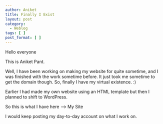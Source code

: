 ```yaml
---
author: Aniket
title: Finally I Exist
layout: post
category:
  - Weblog
tags: [ ]
post_format: [ ]
---
```

Hello everyone

This is Aniket Pant.

Well, I have been working on making my website for quite sometime, and I was finished with the work sometime before. It just took me sometime to get the domain though. So, finally I have my virtual existence. :)

Earlier I had made my own website using an HTML template but then I planned to shift to WordPress.

So this is what I have here –> My Site

I would keep posting my day-to-day account on what I work on.